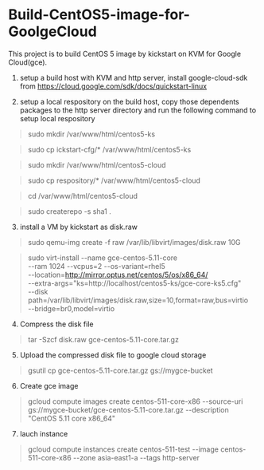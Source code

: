 # Build-CentOS5-image-for-GoolgeCloud

This project is to build CentOS 5 image by kickstart on KVM for Google Cloud(gce).

1. setup a build host with KVM and http server, install google-cloud-sdk from
 https://cloud.google.com/sdk/docs/quickstart-linux

2. setup a local respository on the build host, copy those dependents packages to the http server directory and run the following command to setup local respository

>sudo mkdir /var/www/html/centos5-ks

>sudo cp ickstart-cfg/* /var/www/html/centos5-ks

>sudo mkdir /var/www/html/centos5-cloud

>sudo cp respository/* /var/www/html/centos5-cloud

>cd /var/www/html/centos5-cloud

>sudo createrepo -s sha1 .

3. install a VM by kickstart as disk.raw

>sudo qemu-img create -f raw /var/lib/libvirt/images/disk.raw 10G

>sudo virt-install --name gce-centos-5.11-core \
     --ram 1024 --vcpus=2 --os-variant=rhel5 \
     --location=http://mirror.optus.net/centos/5/os/x86_64/  \
     --extra-args="ks=http://localhost/centos5-ks/gce-core-ks5.cfg" \
     --disk path=/var/lib/libvirt/images/disk.raw,size=10,format=raw,bus=virtio \
     --bridge=br0,model=virtio 

4. Compress the disk file
>tar -Szcf disk.raw gce-centos-5.11-core.tar.gz

5. Upload the compressed disk file to google cloud storage
>gsutil cp gce-centos-5.11-core.tar.gz gs://mygce-bucket

6. Create gce image
>gcloud compute images create centos-511-core-x86  --source-uri gs://mygce-bucket/gce-centos-5.11-core.tar.gz --description "CentOS 5.11 core x86_64"

7. lauch instance
>gcloud compute instances create centos-511-test --image centos-511-core-x86 --zone asia-east1-a --tags http-server
